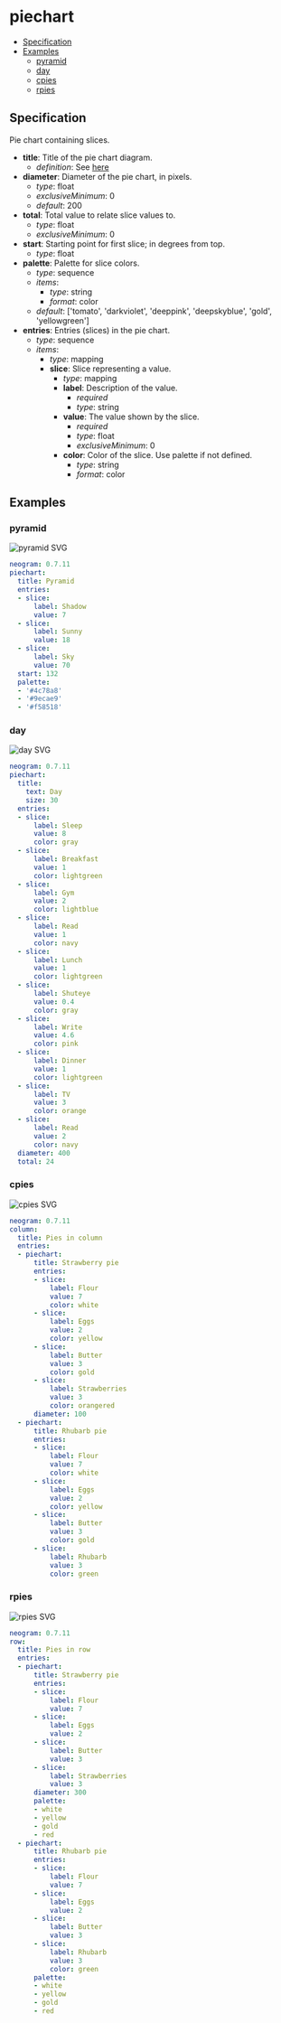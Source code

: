 # piechart

- [Specification](#specification)
- [Examples](#examples)
  - [pyramid](#pyramid)
  - [day](#day)
  - [cpies](#cpies)
  - [rpies](#rpies)

## Specification
Pie chart containing slices.

- **title**: Title of the pie chart diagram.
    - *definition*: See [here](timelines.md)
- **diameter**: Diameter of the pie chart, in pixels.
  - *type*: float
  - *exclusiveMinimum*: 0
  - *default*: 200
- **total**: Total value to relate slice values to.
  - *type*: float
  - *exclusiveMinimum*: 0
- **start**: Starting point for first slice; in degrees from top.
  - *type*: float
- **palette**: Palette for slice colors.
  - *type*: sequence
  - *items*:
    - *type*: string
    - *format*: color
  - *default*: ['tomato', 'darkviolet', 'deeppink', 'deepskyblue', 'gold', 'yellowgreen']
- **entries**: Entries (slices) in the pie chart.
  - *type*: sequence
  - *items*:
    - *type*: mapping
    - **slice**: Slice representing a value.
      - *type*: mapping
      - **label**: Description of the value.
        - *required*
        - *type*: string
      - **value**: The value shown by the slice.
        - *required*
        - *type*: float
        - *exclusiveMinimum*: 0
      - **color**: Color of the slice. Use palette if not defined.
        - *type*: string
        - *format*: color
## Examples

### pyramid

![pyramid SVG](pyramid.svg)

```yaml
neogram: 0.7.11
piechart:
  title: Pyramid
  entries:
  - slice:
      label: Shadow
      value: 7
  - slice:
      label: Sunny
      value: 18
  - slice:
      label: Sky
      value: 70
  start: 132
  palette:
  - '#4c78a8'
  - '#9ecae9'
  - '#f58518'
```
### day

![day SVG](day.svg)

```yaml
neogram: 0.7.11
piechart:
  title:
    text: Day
    size: 30
  entries:
  - slice:
      label: Sleep
      value: 8
      color: gray
  - slice:
      label: Breakfast
      value: 1
      color: lightgreen
  - slice:
      label: Gym
      value: 2
      color: lightblue
  - slice:
      label: Read
      value: 1
      color: navy
  - slice:
      label: Lunch
      value: 1
      color: lightgreen
  - slice:
      label: Shuteye
      value: 0.4
      color: gray
  - slice:
      label: Write
      value: 4.6
      color: pink
  - slice:
      label: Dinner
      value: 1
      color: lightgreen
  - slice:
      label: TV
      value: 3
      color: orange
  - slice:
      label: Read
      value: 2
      color: navy
  diameter: 400
  total: 24
```
### cpies

![cpies SVG](cpies.svg)

```yaml
neogram: 0.7.11
column:
  title: Pies in column
  entries:
  - piechart:
      title: Strawberry pie
      entries:
      - slice:
          label: Flour
          value: 7
          color: white
      - slice:
          label: Eggs
          value: 2
          color: yellow
      - slice:
          label: Butter
          value: 3
          color: gold
      - slice:
          label: Strawberries
          value: 3
          color: orangered
      diameter: 100
  - piechart:
      title: Rhubarb pie
      entries:
      - slice:
          label: Flour
          value: 7
          color: white
      - slice:
          label: Eggs
          value: 2
          color: yellow
      - slice:
          label: Butter
          value: 3
          color: gold
      - slice:
          label: Rhubarb
          value: 3
          color: green
```
### rpies

![rpies SVG](rpies.svg)

```yaml
neogram: 0.7.11
row:
  title: Pies in row
  entries:
  - piechart:
      title: Strawberry pie
      entries:
      - slice:
          label: Flour
          value: 7
      - slice:
          label: Eggs
          value: 2
      - slice:
          label: Butter
          value: 3
      - slice:
          label: Strawberries
          value: 3
      diameter: 300
      palette:
      - white
      - yellow
      - gold
      - red
  - piechart:
      title: Rhubarb pie
      entries:
      - slice:
          label: Flour
          value: 7
      - slice:
          label: Eggs
          value: 2
      - slice:
          label: Butter
          value: 3
      - slice:
          label: Rhubarb
          value: 3
          color: green
      palette:
      - white
      - yellow
      - gold
      - red
```

